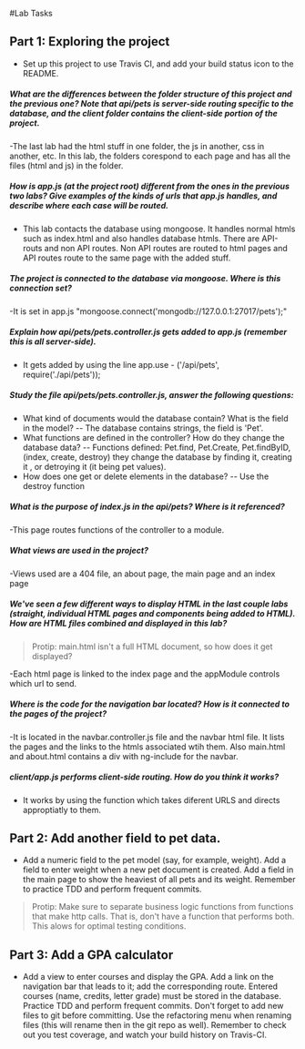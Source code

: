 #Lab Tasks

## Part 1: Exploring the project

- Set up this project to use Travis CI, and add your build status icon to the README.

##### What are the differences between the folder structure of this project and the previous one? Note that api/pets is server-side routing specific to the database, and the client folder contains the client-side portion of the project.

-The last lab had the html stuff in one folder, the js in another, css in another, etc. In this lab, the folders corespond to each page and has all the files (html and js) in the folder.

##### How is app.js (at the project root) different from the ones in the previous two labs? Give examples of the kinds of urls that app.js handles, and describe where each case will be routed.

- This lab contacts the database using mongoose. It handles normal htmls such as index.html and also handles database htmls. There are API-routs and non API routes. Non API routes are routed to html pages and API routes route to the same page with the added stuff.

##### The project is connected to the database via mongoose. Where is this connection set?

-It is set in app.js "mongoose.connect('mongodb://127.0.0.1:27017/pets');"

##### Explain how api/pets/pets.controller.js gets added to app.js (remember this is all server-side).

- It gets added by using the line app.use - ('/api/pets', require('./api/pets'));

##### Study the file api/pets/pets.controller.js, answer the following questions:
-  What kind of documents would the database contain? What is the field in the model?
-- The database contains strings, the field is 'Pet'.
-  What functions are defined in the controller? How do they change the database data?
--  Functions defined: Pet.find, Pet.Create, Pet.findByID, (index, create, destroy) they change the database by finding it, creating it , or detroying it (it being pet values).
-  How does one get or delete elements in the database?
--  Use the destroy function

##### What is the purpose of index.js in the api/pets? Where is it referenced?

-This page routes functions of the controller to a module.

##### What views are used in the project?

-Views used are a 404 file, an about page, the main page and an index page

##### We've seen a few different ways to display HTML in the last couple labs (straight, individual HTML pages and components being added to HTML). How are HTML files combined and displayed in this lab? 

>Protip: main.html isn't a full HTML document, so how does it get displayed?

-Each html page is linked to the index page and the appModule controls which url to send.

##### Where is the code for the navigation bar located? How is it connected to the pages of the project?

-It is located in the navbar.controller.js file and the navbar html file. It lists the pages and the links to the htmls associated wtih them. Also main.html and about.html contains a div with ng-include for the navbar.

##### client/app.js performs client-side routing. How do you think it works?

- It works by using the function which takes diferent URLS and directs approptiatly to them.

## Part 2: Add another field to pet data.

- Add a numeric field to the pet model (say, for example, weight). Add a field to enter weight when a new pet document is created. Add a field in the main page to show the heaviest of all pets and its weight. Remember to practice TDD and perform frequent commits.

>Protip: Make sure to separate business logic functions from functions that make http calls. That is, don't have a function that performs both. This alows for optimal testing conditions.



## Part 3: Add a GPA calculator

- Add a view to enter courses and display the GPA. Add a link on the navigation bar that leads to it; add the corresponding route. Entered courses (name, credits, letter grade) must be stored in the database. Practice TDD and perform frequent commits. Don't forget to add new files to git before committing. Use the refactoring menu when renaming files (this will rename then in the git repo as well). Remember to check out you test coverage, and watch your build history on Travis-CI.
